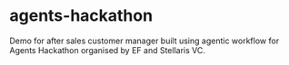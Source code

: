 # agents-hackathon
Demo for after sales customer manager built using agentic workflow for Agents Hackathon organised by EF and Stellaris VC.
